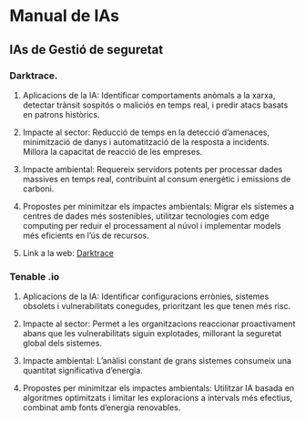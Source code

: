 # Manual de IAs
## IAs de Gestió de seguretat

### Darktrace.

1. Aplicacions de la IA: Identificar comportaments anòmals a la xarxa, detectar trànsit sospitós o maliciós en temps real, i predir atacs basats en patrons històrics.

2. Impacte al sector: Reducció de temps en la detecció d’amenaces, minimització de danys i automatització de la resposta a incidents. Millora la capacitat de reacció de les empreses.

3. Impacte ambiental: Requereix servidors potents per processar dades massives en temps real, contribuint al consum energètic i emissions de carboni.

4. Propostes per minimitzar els impactes ambientals: Migrar els sistemes a centres de dades més sostenibles, utilitzar tecnologies com edge computing per reduir el processament al núvol i implementar models més eficients en l’ús de recursos.

5. Link a la web:  [Darktrace](https://darktrace.com/)

### Tenable .io

1. Aplicacions de la IA: Identificar configuracions errònies, sistemes obsolets i vulnerabilitats conegudes, prioritzant les que tenen més risc.

2. Impacte al sector: Permet a les organitzacions reaccionar proactivament abans que les vulnerabilitats siguin explotades, millorant la seguretat global dels sistemes.

3. Impacte ambiental: L’anàlisi constant de grans sistemes consumeix una quantitat significativa d’energia.

4. Propostes per minimitzar els impactes ambientals: Utilitzar IA basada en algoritmes optimitzats i limitar les exploracions a intervals més efectius, combinat amb fonts d’energia renovables.
